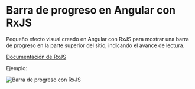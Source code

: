 # Barra de progreso en Angular con RxJS
Pequeño efecto visual creado en Angular con RxJS para mostrar una barra de progreso en la parte superior del sitio, indicando el avance de lectura.

[Documentación de RxJS](https://rxjs-dev.firebaseapp.com/)

Ejemplo:

![Barra de progreso con RxJS](https://i.ibb.co/3ShVZxt/Anotaci-n-2019-12-23-201542.png)